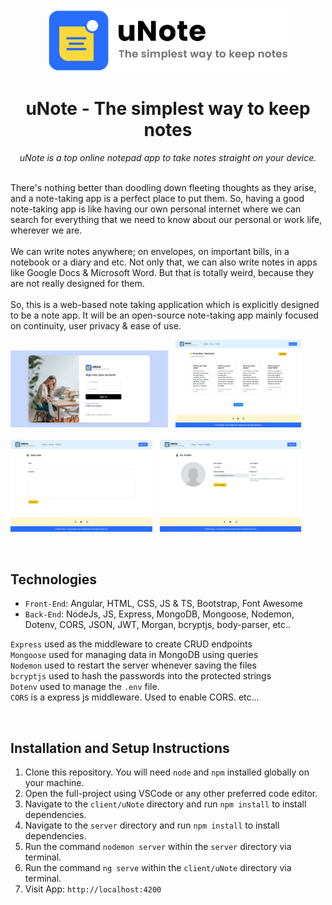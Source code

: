 <div align="center">
  <img src="public/logo.png" height="100">
  <h1 align="center">uNote - The simplest way to keep notes</h1>
  <p align="center"><i>uNote is a top online notepad app to take notes straight on your device.</i></p>
</div>
<br>
There's nothing better than doodling down fleeting thoughts as they arise, and a note-taking app is a perfect place to put them. So, having a good note-taking app is like having our own personal internet where we can search for everything that we need to know about our personal or work life, wherever we are.
<br><br>
We can write notes anywhere; on envelopes, on important bills, in a notebook or a diary and etc. Not only that, we can also write notes in apps like Google Docs & Microsoft Word. But that is totally weird, because they are not really designed for them.
<br><br>
So, this is a web-based note taking application which is explicitly designed to be a note app. It will be an open-source note-taking app mainly focused on continuity, user privacy & ease of use.

<img src="public/screenshots/Signin.png" width="50%"/> &nbsp; <img src="public/screenshots/Home.png" width="40%"/>
<br><br>
<img src="public/screenshots/Add%20note.png" width="45%"/> &nbsp; <img src="public/screenshots/Profile.png" width="45%"/>

<br>

## Technologies
  - `Front-End`: Angular, HTML, CSS, JS & TS, Bootstrap, Font Awesome
  - `Back-End`: NodeJs, JS, Express, MongoDB, Mongoose, Nodemon, Dotenv, CORS, JSON, JWT, Morgan, bcryptjs, body-parser, etc..
  
`Express` used as the middleware to create CRUD endpoints<br/>
`Mongoose` used for managing data in MongoDB using queries<br/>
`Nodemon` used to restart the server whenever saving the files<br/>
`bcryptjs` used to hash the passwords into the protected strings<br/>
`Dotenv` used to manage the `.env` file.<br/>
`CORS` is a express js middleware. Used to enable CORS. etc...<br/>

<br>

## Installation and Setup Instructions
1. Clone this repository. You will need `node` and `npm` installed globally on your machine.
2. Open the full-project using VSCode or any other preferred code editor.
3. Navigate to the `client/uNote` directory and run `npm install` to install dependencies.
4. Navigate to the `server` directory and run `npm install` to install dependencies.
5. Run the command `nodemon server` within the `server` directory via terminal.
6. Run the command `ng serve` within the `client/uNote` directory via terminal.
7. Visit App: `http://localhost:4200`
